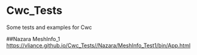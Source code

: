 # Cwc_Tests
Some tests and examples for Cwc

##Nazara
MeshInfo_1 https://vliance.github.io/Cwc_Tests//Nazara/MeshInfo_Test1/bin/App.html
